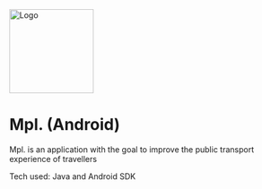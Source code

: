 <img src="https://i.goopics.net/x2Eqy.png" alt="Logo" width="150px"/>

# Mpl. (Android)

Mpl. is an application with the goal to improve the public transport experience of travellers

Tech used: Java and Android SDK
